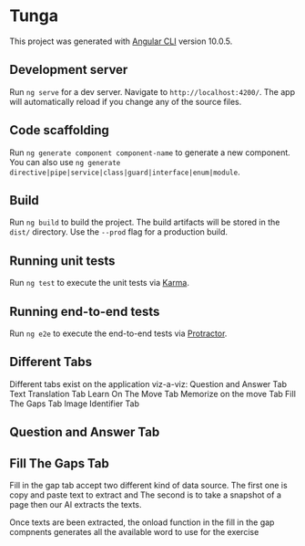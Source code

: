 # Tunga
This project was generated with [Angular CLI](https://github.com/angular/angular-cli) version 10.0.5.

## Development server

Run `ng serve` for a dev server. Navigate to `http://localhost:4200/`. The app will automatically reload if you change any of the source files.

## Code scaffolding

Run `ng generate component component-name` to generate a new component. You can also use `ng generate directive|pipe|service|class|guard|interface|enum|module`.

## Build

Run `ng build` to build the project. The build artifacts will be stored in the `dist/` directory. Use the `--prod` flag for a production build.

## Running unit tests

Run `ng test` to execute the unit tests via [Karma](https://karma-runner.github.io).

## Running end-to-end tests

Run `ng e2e` to execute the end-to-end tests via [Protractor](http://www.protractortest.org/).

## Different Tabs 

Different tabs exist on the application viz-a-viz:
    Question and Answer Tab
    Text Translation Tab
    Learn On The Move Tab
    Memorize on the move Tab
    Fill The Gaps Tab
    Image Identifier Tab

## Question and Answer Tab

## Fill The Gaps Tab
Fill in the gap tab accept two different kind of data source.
    The first one is copy and paste text to extract and
    The second is to take a snapshot of a page then our AI extracts the texts.

Once texts are been extracted, the onload function in the fill in the gap compnents generates all the available word to use for the exercise
